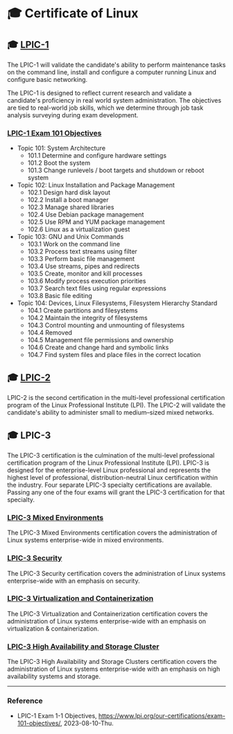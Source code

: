 # :mortar_board: Certificate of Linux
 
## :mortar_board: [LPIC-1](https://www.lpi.org/our-certifications/lpic-1-overview)

The LPIC-1 will validate the candidate's ability to perform maintenance tasks on the command line, install and configure a computer running Linux and configure basic networking.

The LPIC-1 is designed to reflect current research and validate a candidate's proficiency in real world system administration. The objectives are tied to real-world job skills, which we determine through job task analysis surveying during exam development.

### [LPIC-1 Exam 101 Objectives](https://www.lpi.org/our-certifications/exam-101-objectives/)

* Topic 101: System Architecture
  * 101.1 Determine and configure hardware settings
  * 101.2 Boot the system
  * 101.3 Change runlevels / boot targets and shutdown or reboot system
* Topic 102: Linux Installation and Package Management
  * 102.1 Design hard disk layout
  * 102.2 Install a boot manager
  * 102.3 Manage shared libraries
  * 102.4 Use Debian package management
  * 102.5 Use RPM and YUM package management
  * 102.6 Linux as a virtualization guest
* Topic 103: GNU and Unix Commands
  * 103.1 Work on the command line
  * 103.2 Process text streams using filter
  * 103.3 Perform basic file management
  * 103.4 Use streams, pipes and redirects
  * 103.5 Create, monitor and kill processes
  * 103.6 Modify process execution priorities
  * 103.7 Search text files using regular expressions
  * 103.8 Basic file editing
* Topic 104: Devices, Linux Filesystems, Filesystem Hierarchy Standard
  * 104.1 Create partitions and filesystems
  * 104.2 Maintain the integrity of filesystems
  * 104.3 Control mounting and unmounting of filesystems
  * 104.4 Removed
  * 104.5 Management file permissions and ownership
  * 104.6 Create and change hard and symbolic links
  * 104.7 Find system files and place files in the correct location

## :mortar_board: [LPIC-2](https://www.lpi.org/our-certifications/lpic-2-overview)

LPIC-2 is the second certification in the multi-level professional certification program of the Linux Professional Institute (LPI). The LPIC-2 will validate the candidate's ability to administer small to medium–sized mixed networks.

## :mortar_board: LPIC-3

The LPIC-3 certification is the culmination of the multi-level professional certification program of the Linux Professional Institute (LPI). LPIC-3 is designed for the enterprise-level Linux professional and represents the highest level of professional, distribution-neutral Linux certification within the industry. Four separate LPIC-3 specialty certifications are available. Passing any one of the four exams will grant the LPIC-3 certification for that specialty.

### [LPIC-3 Mixed Environments](https://www.lpi.org/our-certifications/lpic-3-300-overview)

The LPIC-3 Mixed Environments certification covers the administration of Linux systems enterprise-wide in mixed environments.

### [LPIC-3 Security](https://www.lpi.org/our-certifications/lpic-3-303-overview)

The LPIC-3 Security certification covers the administration of Linux systems enterprise-wide with an emphasis on security.

### [LPIC-3 Virtualization and Containerization](https://www.lpi.org/our-certifications/lpic-3-305-overview)

The LPIC-3 Virtualization and Containerization certification covers the administration of Linux systems enterprise-wide with an emphasis on virtualization & containerization.

### [LPIC-3 High Availability and Storage Cluster](https://www.lpi.org/our-certifications/lpic-3-306-overview)

The LPIC-3 High Availability and Storage Clusters certification covers the administration of Linux systems enterprise-wide with an emphasis on high availability systems and storage.

---

### Reference
- LPIC-1 Exam 1-1 Objectives, https://www.lpi.org/our-certifications/exam-101-objectives/, 2023-08-10-Thu.

